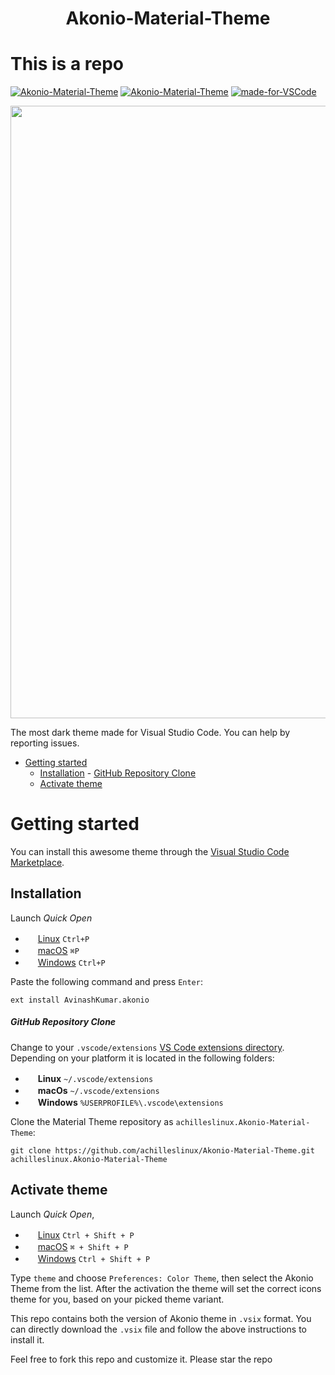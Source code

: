 <h1><p align="center">Akonio-Material-Theme</p></h1>
<h1>This is a repo</h1>

[![Akonio-Material-Theme](https://img.shields.io/visual-studio-marketplace/d/AvinashKumar.akonio)]()
[![Akonio-Material-Theme](https://img.shields.io/visual-studio-marketplace/i/AvinashKumar.akonio)]()
[![made-for-VSCode](https://img.shields.io/badge/Made%20for-VSCode-1f425f.svg)](https://code.visualstudio.com/)

<p align="center"><img width="980px" src="https://i.imgur.com/AJrDJZ7.png"></p>
The most dark theme made for Visual Studio Code. You can help by reporting issues.

- [Getting started](#getting-started)
    - [Installation](#installation)
            - [GitHub Repository Clone](#github-repository-clone)
    - [Activate theme](#activate-theme)
    
# Getting started

You can install this awesome theme through the [Visual Studio Code Marketplace](https://marketplace.visualstudio.com/items?itemName=AvinashKumar.akonio).

## Installation

Launch *Quick Open*
  - <img src="https://www.kernel.org/theme/images/logos/favicon.png" width=16 height=16/> <a href="https://code.visualstudio.com/shortcuts/keyboard-shortcuts-linux.pdf">Linux</a> `Ctrl+P`
  - <img src="https://developer.apple.com/favicon.ico" width=16 height=16/> <a href="https://code.visualstudio.com/shortcuts/keyboard-shortcuts-macos.pdf">macOS</a> `⌘P`
  - <img src="https://www.microsoft.com/favicon.ico" width=16 height=16/> <a href="https://code.visualstudio.com/shortcuts/keyboard-shortcuts-windows.pdf">Windows</a> `Ctrl+P`

Paste the following command and press `Enter`:

```shell
ext install AvinashKumar.akonio
```
##### GitHub Repository Clone

Change to your `.vscode/extensions` [VS Code extensions directory](https://code.visualstudio.com/docs/extensions/install-extension#_side-loading).
Depending on your platform it is located in the following folders:

  - <img src="https://www.kernel.org/theme/images/logos/favicon.png" width=16 height=16/> **Linux** `~/.vscode/extensions`
  - <img src="https://developer.apple.com/favicon.ico" width=16 height=16/> **macOs** `~/.vscode/extensions`
  - <img src="https://www.microsoft.com/favicon.ico" width=16 height=16/> **Windows** `%USERPROFILE%\.vscode\extensions`
  


Clone the Material Theme repository as `achilleslinux.Akonio-Material-Theme`:

```shell
git clone https://github.com/achilleslinux/Akonio-Material-Theme.git achilleslinux.Akonio-Material-Theme
```


## Activate theme

Launch *Quick Open*,

  - <img src="https://www.kernel.org/theme/images/logos/favicon.png" width=16 height=16/> <a href="https://code.visualstudio.com/shortcuts/keyboard-shortcuts-linux.pdf">Linux</a> `Ctrl + Shift + P`
  - <img src="https://developer.apple.com/favicon.ico" width=16 height=16/> <a href="https://code.visualstudio.com/shortcuts/keyboard-shortcuts-macos.pdf">macOS</a> `⌘ + Shift + P`
  - <img src="https://www.microsoft.com/favicon.ico" width=16 height=16/> <a href="https://code.visualstudio.com/shortcuts/keyboard-shortcuts-windows.pdf">Windows</a> `Ctrl + Shift + P`

Type `theme` and choose `Preferences: Color Theme`, then select the Akonio Theme from the list. After the activation the theme will set the correct icons theme for you, based on your picked theme variant.


This repo contains both the version of Akonio theme in ```.vsix``` format. You can directly download the ```.vsix``` file and follow the above instructions to install it.

Feel free to fork this repo and customize it.
Please star the repo

